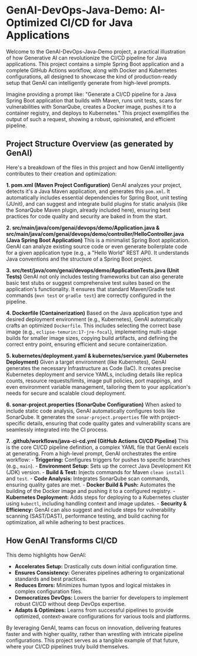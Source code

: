 # GenAI-DevOps-Java-Demo: AI-Optimized CI/CD for Java Applications

Welcome to the GenAI-DevOps-Java-Demo project, a practical illustration of how Generative AI can revolutionize the CI/CD pipeline for Java applications. This project contains a simple Spring Boot application and a complete GitHub Actions workflow, along with Docker and Kubernetes configurations, all designed to showcase the kind of production-ready setup that GenAI can intelligently generate from high-level prompts.

Imagine providing a prompt like: "Generate a CI/CD pipeline for a Java Spring Boot application that builds with Maven, runs unit tests, scans for vulnerabilities with SonarQube, creates a Docker image, pushes it to a container registry, and deploys to Kubernetes." This project exemplifies the output of such a request, showing a robust, opinionated, and efficient pipeline.

## Project Structure Overview (as generated by GenAI)

Here's a breakdown of the files in this project and how GenAI intelligently contributes to their creation and optimization:

**1. pom.xml (Maven Project Configuration)**
GenAI analyzes your project, detects it's a Java Maven application, and generates this `pom.xml`. It automatically includes essential dependencies for Spring Boot, unit testing (JUnit), and can suggest and integrate build plugins for static analysis (like the SonarQube Maven plugin, already included here), ensuring best practices for code quality and security are baked in from the start.

**2. src/main/java/com/genai/devops/demo/Application.java & src/main/java/com/genai/devops/demo/controller/HelloController.java (Java Spring Boot Application)**
This is a minimalist Spring Boot application. GenAI can analyze existing source code or even generate boilerplate code for a given application type (e.g., a "Hello World" REST API). It understands Java conventions and the structure of a Spring Boot project.

**3. src/test/java/com/genai/devops/demo/ApplicationTests.java (Unit Tests)**
GenAI not only includes testing frameworks but can also generate basic test stubs or suggest comprehensive test suites based on the application's functionality. It ensures that standard Maven/Gradle test commands (`mvn test` or `gradle test`) are correctly configured in the pipeline.

**4. Dockerfile (Containerization)**
Based on the Java application type and desired deployment environment (e.g., Kubernetes), GenAI automatically crafts an optimized `Dockerfile`. This includes selecting the correct base image (e.g., `eclipse-temurin:17-jre-focal`), implementing multi-stage builds for smaller image sizes, copying build artifacts, and defining the correct entry point, ensuring efficient and secure containerization.

**5. kubernetes/deployment.yaml & kubernetes/service.yaml (Kubernetes Deployment)**
Given a target environment (like Kubernetes), GenAI generates the necessary Infrastructure as Code (IaC). It creates precise Kubernetes deployment and service YAMLs, including details like replica counts, resource requests/limits, image pull policies, port mappings, and even environment variable management, tailoring them to your application's needs for secure and scalable cloud deployment.

**6. sonar-project.properties (SonarQube Configuration)**
When asked to include static code analysis, GenAI automatically configures tools like SonarQube. It generates the `sonar-project.properties` file with project-specific details, ensuring that code quality gates and vulnerability scans are seamlessly integrated into the CI process.

**7. .github/workflows/java-ci-cd.yml (GitHub Actions CI/CD Pipeline)**
This is the core CI/CD pipeline definition, a complex YAML file that GenAI excels at generating. From a high-level prompt, GenAI orchestrates the entire workflow:
    - **Triggering:** Configures triggers for pushes to specific branches (e.g., `main`).
    - **Environment Setup:** Sets up the correct Java Development Kit (JDK) version.
    - **Build & Test:** Injects commands for Maven `clean install` and `test`.
    - **Code Analysis:** Integrates SonarQube scan commands, ensuring quality gates are met.
    - **Docker Build & Push:** Automates the building of the Docker image and pushing it to a configured registry.
    - **Kubernetes Deployment:** Adds steps for deploying to a Kubernetes cluster using `kubectl`, including handling context and image updates.
    - **Security & Efficiency:** GenAI can also suggest and include steps for vulnerability scanning (SAST/DAST), performance testing, and build caching for optimization, all while adhering to best practices.

## How GenAI Transforms CI/CD

This demo highlights how GenAI:
- **Accelerates Setup:** Drastically cuts down initial configuration time.
- **Ensures Consistency:** Generates pipelines adhering to organizational standards and best practices.
- **Reduces Errors:** Minimizes human typos and logical mistakes in complex configuration files.
- **Democratizes DevOps:** Lowers the barrier for developers to implement robust CI/CD without deep DevOps expertise.
- **Adapts & Optimizes:** Learns from successful pipelines to provide optimized, context-aware configurations for various tools and platforms.

By leveraging GenAI, teams can focus on innovation, delivering features faster and with higher quality, rather than wrestling with intricate pipeline configurations. This project serves as a tangible example of that future, where your CI/CD pipelines truly build themselves.